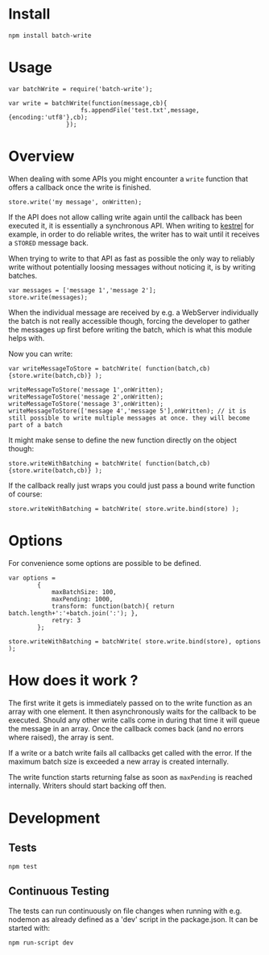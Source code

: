 Install 
=======

```
npm install batch-write
```

Usage
=====

```
var batchWrite = require('batch-write');

var write = batchWrite(function(message,cb){
                    fs.appendFile('test.txt',message,{encoding:'utf8'},cb);
                });

```

Overview
========

When dealing with some APIs you might encounter a `write` function that offers a callback once the write is finished.

```
store.write('my message', onWritten);
```

If the API does not allow calling write again until the callback has been executed it, it is essentially a synchronous API. When writing to [kestrel][k] for example, in order to do reliable writes, the writer has to wait until it receives a `STORED` message back.

[k]: https://github.com/twitter/kestrel

When trying to write to that API as fast as possible the only way to reliably write without potentially loosing messages without noticing it, is by writing batches.

```
var messages = ['message 1','message 2'];
store.write(messages);
```

When the individual message are received by e.g. a WebServer individually the batch is not really accessible though, forcing the developer to gather the messages up first before writing the batch, which is what this module helps with.

Now you can write:

```
var writeMessageToStore = batchWrite( function(batch,cb){store.write(batch,cb)} );

writeMessageToStore('message 1',onWritten);
writeMessageToStore('message 2',onWritten);
writeMessageToStore('message 3',onWritten);
writeMessageToStore(['message 4','message 5'],onWritten); // it is still possible to write multiple messages at once. they will become part of a batch
```

It might make sense to define the new function directly on the object though:

```
store.writeWithBatching = batchWrite( function(batch,cb){store.write(batch,cb)} );
```

If the callback really just wraps you could just pass a bound write function of course:

```
store.writeWithBatching = batchWrite( store.write.bind(store) );
```

Options
=======

For convenience some options are possible to be defined.

```
var options = 
        {
            maxBatchSize: 100,
            maxPending: 1000,
            transform: function(batch){ return batch.length+':'+batch.join(':'); },
            retry: 3
        };

store.writeWithBatching = batchWrite( store.write.bind(store), options );
```

How does it work ?
==================

The first write it gets is immediately passed on to the write function as an array with one element. It then asynchronously waits for the callback to be executed. Should any other write calls come in during that time it will queue the message in an array. Once the callback comes back (and no errors where raised), the array is sent.

If a write or a batch write fails all callbacks get called with the error.
If the maximum batch size is exceeded a new array is created internally.

The write function starts returning false as soon as `maxPending` is reached internally. Writers should start backing off then.



Development
===========

Tests
-----

```
npm test
```

Continuous Testing
------------------

The tests can run continuously on file changes when running with e.g. nodemon as already defined as a 'dev' script in the package.json. It can be started with: 

```
npm run-script dev
```

